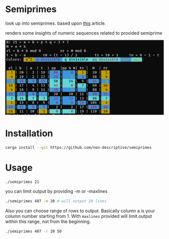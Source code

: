 # Semiprimes 
look up into semiprimes.
based upon [this](https://habr.com/en/articles/880142/) article.

renders some insights of numeric sequences related to provided semiprime

![example](image.png)

# Installation

```sh
cargo install --git https://github.com/non-descriptive/semiprimes
```

# Usage

```sh
./semiprimes 21
```

you can limit output by providing -m or -maxlines

```sh
./semiprimes 407 -m 20 # will output 20 lines
```

Also you can choose range of rows to output. Basically column a is your column number starting from 1.
With `maxlines` provided will limit output within this range, not from the beginning.

```sh
./semiprimes 407 -r 20 50
```